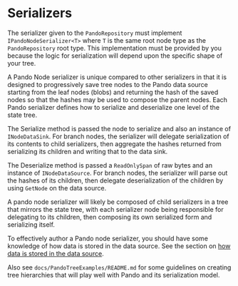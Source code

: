 # Serializers

The serializer given to the `PandoRepository` must implement `IPandoNodeSerializer<T>` where `T` is the same root node
type as the `PandoRepository` root type. This implementation must be provided by you because the logic for serialization
will depend upon the specific shape of your tree.

A Pando Node serializer is unique compared to other serializers in that it is designed to progressively save tree nodes
to the Pando data source starting from the leaf nodes (blobs) and returning the hash of the saved nodes so that the
hashes may be used to compose the parent nodes. Each Pando serializer defines how to serialize and deserialize one level
of the state tree.

The Serialize method is passed the node to serialize and also an instance of `INodeDataSink`. For branch nodes, the
serializer will delegate serialization of its contents to child serializers, then aggregate the hashes returned from
serializing its children and writing that to the data sink.

The Deserialize method is passed a `ReadOnlySpan` of raw bytes and an instance of `INodeDataSource`. For branch nodes,
the serializer will parse out the hashes of its children, then delegate deserialization of the children by
using `GetNode` on the data source.

A pando node serializer will likely be composed of child serializers in a tree that mirrors the state tree, with each
serializer node being responsible for delegating to its children, then composing its own serialized form and serializing
itself.

To effectively author a Pando node serializer, you should have some knowledge of how data is stored in the data source.
See the section on [how data is stored in the data source](#storage-in-the-data-source).

Also see `docs/PandoTreeExamples/README.md` for some guidelines on creating tree hierarchies that will play well with
Pando and its serialization model.
